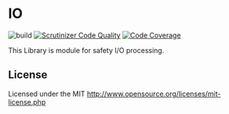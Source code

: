 # IO
![build](https://github.com/webstream-framework/IO/workflows/WebStream%20IO%20build%20and%20test/badge.svg)
[![Scrutinizer Code Quality](https://scrutinizer-ci.com/g/webstream-framework/IO/badges/quality-score.png?b=master)](https://scrutinizer-ci.com/g/webstream-framework/IO/?branch=master)
[![Code Coverage](https://scrutinizer-ci.com/g/webstream-framework/IO/badges/coverage.png?b=master)](https://scrutinizer-ci.com/g/webstream-framework/IO/?branch=master)

This Library is module for safety I/O processing.

## License
Licensed under the MIT
http://www.opensource.org/licenses/mit-license.php
